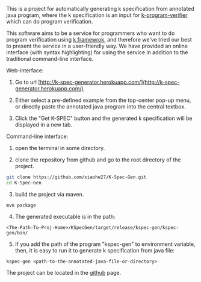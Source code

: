 This is a project for automatically generating k specification from annotated java program, 
where the k specification is an input for [k-program-verifier](https://github.com/paper-submission/pldi16-paper177) which can do program verification.

This software aims to be a service for programmers who want to do program verification
using [k framewrok](http://www.kframework.org/index.php/Main_Page), and therefore we've tried our best to present the service in a
user-friendly way. We have provided an online interface (with syntax highlighting)
for using the service in addition to the traditional command-line interface.

Web-interface:

1. Go to url [http://k-spec-generator.herokuapp.com/](http://k-spec-generator.herokuapp.com/)

2. Either select a pre-defined example from the top-center pop-up menu,
   or directly paste the annotated java program into the central textbox. 

3. Click the "Get K-SPEC" button and the generated k specification will be
   displayed in a new tab.

Command-line interface:

1. open the terminal in some directory.

2. clone the repository from github and go to the root directory of the project.

 ```bash
 git clone https://github.com/xiaohe27/K-Spec-Gen.git
 cd K-Spec-Gen
 ```

3. build the project via maven.

 ```mvn package```

4. The generated executable is in the path: 

 `<The-Path-To-Proj-Home>/KSpecGen/target/release/kspec-gen/kspec-gen/bin/`

5. If you add the path of the program "kspec-gen" to environment variable,
   then, it is easy to run it to generate k specification from java file:

 ```kspec-gen <path-to-the-annotated-java-file-or-directory>```

The project can be located in the [github](https://github.com/xiaohe27/K-Spec-Gen) page.


